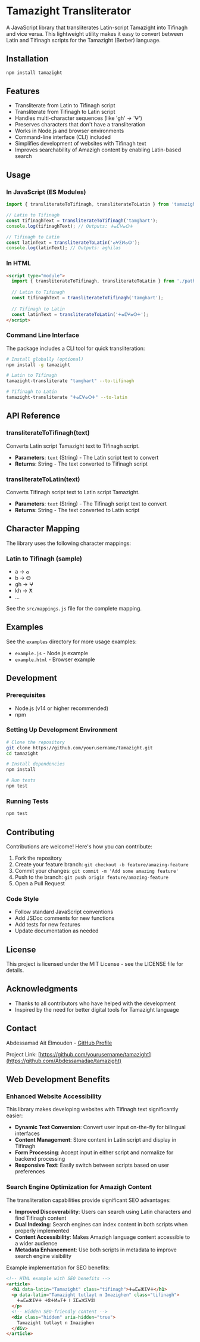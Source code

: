 # Tamazight Transliterator

A JavaScript library that transliterates Latin-script Tamazight into Tifinagh and vice versa. This lightweight utility makes it easy to convert between Latin and Tifinagh scripts for the Tamazight (Berber) language.

## Installation

```sh
npm install tamazight
```

## Features

- Transliterate from Latin to Tifinagh script
- Transliterate from Tifinagh to Latin script
- Handles multi-character sequences (like 'gh' → 'ⵖ')
- Preserves characters that don't have a transliteration
- Works in Node.js and browser environments
- Command-line interface (CLI) included
- Simplifies development of websites with Tifinagh text
- Improves searchability of Amazigh content by enabling Latin-based search

## Usage

### In JavaScript (ES Modules)

```javascript
import { transliterateToTifinagh, transliterateToLatin } from 'tamazight';

// Latin to Tifinagh
const tifinaghText = transliterateToTifinagh('tamghart');
console.log(tifinaghText); // Outputs: ⵜⴰⵎⵖⴰⵔⵜ

// Tifinagh to Latin
const latinText = transliterateToLatin('ⴰⵖⵉⵍⴰⵙ');
console.log(latinText); // Outputs: aghilas
```

### In HTML

```html
<script type="module">
  import { transliterateToTifinagh, transliterateToLatin } from './path/to/tamazight/src/index.js';
  
  // Latin to Tifinagh
  const tifinaghText = transliterateToTifinagh('tamghart');
  
  // Tifinagh to Latin
  const latinText = transliterateToLatin('ⵜⴰⵎⵖⴰⵔⵜ');
</script>
```

### Command Line Interface

The package includes a CLI tool for quick transliteration:

```sh
# Install globally (optional)
npm install -g tamazight

# Latin to Tifinagh
tamazight-transliterate "tamghart" --to-tifinagh

# Tifinagh to Latin
tamazight-transliterate "ⵜⴰⵎⵖⴰⵔⵜ" --to-latin
```

## API Reference

### transliterateToTifinagh(text)

Converts Latin script Tamazight text to Tifinagh script.

- **Parameters**: `text` (String) - The Latin script text to convert
- **Returns**: String - The text converted to Tifinagh script

### transliterateToLatin(text)

Converts Tifinagh script text to Latin script Tamazight.

- **Parameters**: `text` (String) - The Tifinagh script text to convert
- **Returns**: String - The text converted to Latin script

## Character Mapping

The library uses the following character mappings:

### Latin to Tifinagh (sample)
- a → ⴰ
- b → ⴱ
- gh → ⵖ
- kh → ⵅ
- ...

See the `src/mappings.js` file for the complete mapping.

## Examples

See the `examples` directory for more usage examples:
- `example.js` - Node.js example
- `example.html` - Browser example

## Development

### Prerequisites

- Node.js (v14 or higher recommended)
- npm

### Setting Up Development Environment

```sh
# Clone the repository
git clone https://github.com/yourusername/tamazight.git
cd tamazight

# Install dependencies
npm install

# Run tests
npm test
```

### Running Tests

```sh
npm test
```

## Contributing

Contributions are welcome! Here's how you can contribute:

1. Fork the repository
2. Create your feature branch: `git checkout -b feature/amazing-feature`
3. Commit your changes: `git commit -m 'Add some amazing feature'`
4. Push to the branch: `git push origin feature/amazing-feature`
5. Open a Pull Request

### Code Style

- Follow standard JavaScript conventions
- Add JSDoc comments for new functions
- Add tests for new features
- Update documentation as needed

## License

This project is licensed under the MIT License - see the LICENSE file for details.

## Acknowledgments

- Thanks to all contributors who have helped with the development
- Inspired by the need for better digital tools for Tamazight language

## Contact

Abdessamad Ait Elmouden - [GitHub Profile](https://github.com/Abdessamadae)

Project Link: [https://github.com/yourusername/tamazight](https://github.com/Abdessamadae/tamazight)

## Web Development Benefits

### Enhanced Website Accessibility

This library makes developing websites with Tifinagh text significantly easier:

- **Dynamic Text Conversion**: Convert user input on-the-fly for bilingual interfaces
- **Content Management**: Store content in Latin script and display in Tifinagh
- **Form Processing**: Accept input in either script and normalize for backend processing
- **Responsive Text**: Easily switch between scripts based on user preferences

### Search Engine Optimization for Amazigh Content

The transliteration capabilities provide significant SEO advantages:

- **Improved Discoverability**: Users can search using Latin characters and find Tifinagh content
- **Dual Indexing**: Search engines can index content in both scripts when properly implemented
- **Content Accessibility**: Makes Amazigh language content accessible to a wider audience
- **Metadata Enhancement**: Use both scripts in metadata to improve search engine visibility

Example implementation for SEO benefits:

```html
<!-- HTML example with SEO benefits -->
<article>
  <h1 data-latin="Tamazight" class="tifinagh">ⵜⴰⵎⴰⵣⵉⵖⵜ</h1>
  <p data-latin="Tamazight tutlayt n Imazighen" class="tifinagh">
    ⵜⴰⵎⴰⵣⵉⵖⵜ ⵜⵓⵜⵍⴰⵢⵜ ⵏ ⵉⵎⴰⵣⵉⵖⴻⵏ
  </p>
  <!-- Hidden SEO-friendly content -->
  <div class="hidden" aria-hidden="true">
    Tamazight tutlayt n Imazighen
  </div>
</article>
```